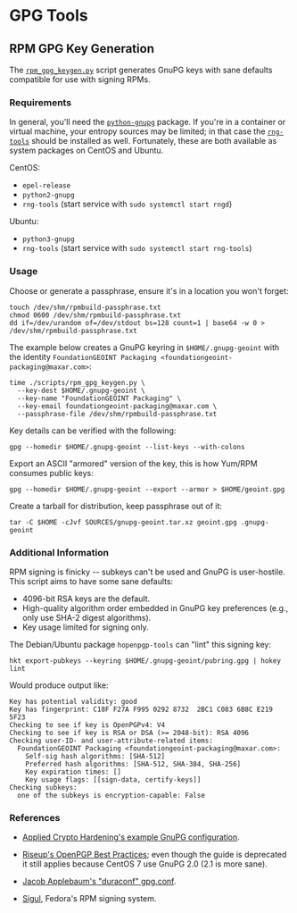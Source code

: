 # GPG Tools

## RPM GPG Key Generation

The [`rpm_gpg_keygen.py`](../scripts/rpm_gpg_keygen.py) script generates GnuPG
keys with sane defaults compatible for use with signing RPMs.

### Requirements

In general, you'll need the [`python-gnupg`](https://pypi.org/project/python-gnupg/)
package.  If you're in a container or virtual machine, your entropy sources may be limited;
in that case the [`rng-tools`](https://github.com/nhorman/rng-tools) should be installed
as well.  Fortunately, these are both available as system packages on CentOS
and Ubuntu.

CentOS:
* `epel-release`
* `python2-gnupg`
* `rng-tools` (start service with `sudo systemctl start rngd`)

Ubuntu:
* `python3-gnupg`
* `rng-tools` (start service with `sudo systemctl start rng-tools`)

### Usage

Choose or generate a passphrase, ensure it's in a location you won't forget:

```
touch /dev/shm/rpmbuild-passphrase.txt
chmod 0600 /dev/shm/rpmbuild-passphrase.txt
dd if=/dev/urandom of=/dev/stdout bs=128 count=1 | base64 -w 0 > /dev/shm/rpmbuild-passphrase.txt
```

The example below creates a GnuPG keyring in `$HOME/.gnupg-geoint` with the identity
`FoundationGEOINT Packaging <foundationgeoint-packaging@maxar.com>`:

```
time ./scripts/rpm_gpg_keygen.py \
  --key-dest $HOME/.gnupg-geoint \
  --key-name "FoundationGEOINT Packaging" \
  --key-email foundationgeoint-packaging@maxar.com \
  --passphrase-file /dev/shm/rpmbuild-passphrase.txt
```

Key details can be verified with the following:
```
gpg --homedir $HOME/.gnupg-geoint --list-keys --with-colons
```

Export an ASCII "armored" version of the key, this is how Yum/RPM consumes public keys:
```
gpg --homedir $HOME/.gnupg-geoint --export --armor > $HOME/geoint.gpg
```

Create a tarball for distribution, keep passphrase out of it:
```
tar -C $HOME -cJvf SOURCES/gnupg-geoint.tar.xz geoint.gpg .gnupg-geoint
```

### Additional Information

RPM signing is finicky -- subkeys can't be used and GnuPG is user-hostile.
This script aims to have some sane defaults:

* 4096-bit RSA keys are the default.
* High-quality algorithm order embedded in GnuPG key preferences (e.g., only use SHA-2 digest algorithms).
* Key usage limited for signing only.

The Debian/Ubuntu package `hopenpgp-tools` can "lint" this signing key:
```
hkt export-pubkeys --keyring $HOME/.gnupg-geoint/pubring.gpg | hokey lint
```

Would produce output like:
```
Key has potential validity: good
Key has fingerprint: C18F F27A F995 0292 8732  2BC1 C083 6B8C E219 5F23
Checking to see if key is OpenPGPv4: V4
Checking to see if key is RSA or DSA (>= 2048-bit): RSA 4096
Checking user-ID- and user-attribute-related items:
  FoundationGEOINT Packaging <foundationgeoint-packaging@maxar.com>:
    Self-sig hash algorithms: [SHA-512]
    Preferred hash algorithms: [SHA-512, SHA-384, SHA-256]
    Key expiration times: []
    Key usage flags: [[sign-data, certify-keys]]
Checking subkeys:
  one of the subkeys is encryption-capable: False
```

### References

* [Applied Crypto Hardening's example GnuPG configuration](https://github.com/BetterCrypto/Applied-Crypto-Hardening/tree/master/src/configuration/GPG/GnuPG).

* [Riseup's OpenPGP Best Practices](https://riseup.net/en/security/message-security/openpgp/gpg-best-practices); even though the guide is deprecated it still applies because CentOS 7 use GnuPG 2.0 (2.1 is more sane).
* [Jacob Applebaum's "duraconf" gpg.conf](https://github.com/ioerror/duraconf/blob/master/configs/gnupg/gpg.conf).
* [Sigul](https://pagure.io/sigul), Fedora's RPM signing system.
